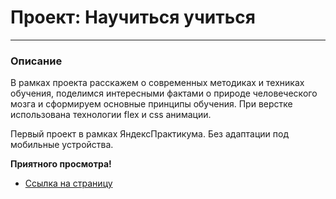 # Проект: Научиться учиться
------
### Описание
В рамках проекта расскажем о современных методиках и техниках обучения, поделимся интересными фактами о природе человеческого мозга и сформируем основные принципы обучения.
При верстке использована технологии flex и css анимации. 

Первый проект в рамках ЯндексПрактикума. Без адаптации под мобильные устройства.

 **Приятного просмотра!**  
* [Ссылка на страницу](https://dmitriy-lab.github.io/YANDEX-project-2-3-sprint/)
